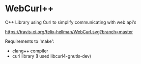 # WebCurl++
C++ Library using Curl to simplify communicating with web api's 

https://travis-ci.org/felix-hellman/WebCurl.svg?branch=master


Requirements to 'make':
* clang++ compiler
* curl library (I used libcurl4-gnutls-dev) 
